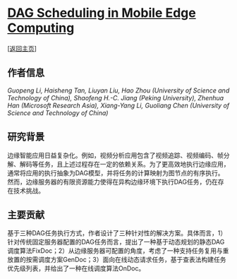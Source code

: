 # [DAG Scheduling in Mobile Edge Computing](https://doi.org/10.1145/3616374)

\[[返回主页](../../README.md#2023)\]

## 作者信息
*Guopeng Li, Haisheng Tan, Liuyan Liu, Hao Zhou (University of Science and Technology of China), Shaofeng H.-C. Jiang (Peking University), Zhenhua Han (Microsoft Research Asia), Xiang-Yang Li, Guoliang Chen (University of Science and Technology of China)*

## 研究背景
边缘智能应用日益复杂化。例如，视频分析应用包含了视频追踪、视频编码、帧分解、解码等任务，且上述过程存在一定的依赖关系。为了更高效地执行边缘应用，通常将应用的执行抽象为DAG模型，并将任务的计算映射为图节点的有序执行。然而，边缘服务器的有限资源能力使得在异构边缘环境下执行DAG任务，仍在存在技术挑战。

## 主要贡献
基于三种DAG任务执行方式，作者设计了三种针对性的解决方案。具体而言，1）针对传统固定服务器配置的DAG任务而言，提出了一种基于动态规划的静态DAG调度算法FixDoc；2）从边缘服务器可配置的角度，考虑了一种支持任务复用与重放置的按需调度方案GenDoc；3）面向在线动态请求任务，基于查表法构建任务优先级列表，并给出了一种在线调度算法OnDoc。